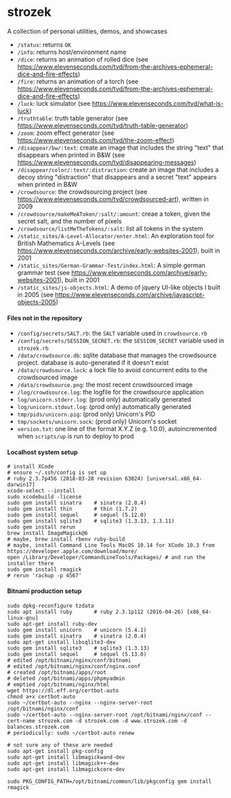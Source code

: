 strozek
=======

A collection of personal utilities, demos, and showcases

* `/status`: returns `OK`
* `/info`: returns host/environment name
* `/dice`: returns an animation of rolled dice (see https://www.elevenseconds.com/tvd/from-the-archives-ephemeral-dice-and-fire-effects)
* `/fire`: returns an animation of a torch (see https://www.elevenseconds.com/tvd/from-the-archives-ephemeral-dice-and-fire-effects)
* `/luck`: luck simulator (see https://www.elevenseconds.com/tvd/what-is-luck)
* `/truthtable`: truth table generator (see https://www.elevenseconds.com/tvd/truth-table-generator)
* `/zoom`: zoom effect generator (see https://www.elevenseconds.com/tvd/the-zoom-effect)
* `/disappear/bw/:text`: create an image that includes the string "text" that disappears when printed in B&W (see https://www.elevenseconds.com/tvd/disappearing-messages)
* `/disappear/color/:text/:distraction`: create an image that includes a decoy string "distraction" that disappears and a secret "text" appears when printed in B&W
* `/crowdsource`: the crowdsourcing project (see https://www.elevenseconds.com/tvd/crowdsourced-art), written in 2009
* `/crowdsource/makeMeAToken/:salt/:amount`: creae a token, given the secret salt, and the number of pixels
* `/crowdsource/listMeTheTokens/:salt`: list all tokens in the system
* `/static_sites/A-Level-Allocator/enter.html`: An exploration tool for British Mathematics A-Levels (see https://www.elevenseconds.com/archive/early-websites-2001), built in 2001
* `/static_sites/German-Grammar-Test/index.html`: A simple german grammar test (see https://www.elevenseconds.com/archive/early-websites-2001), built in 2001
* `/static_sites/js-objects.html`: A demo of jquery UI-like objects I built in 2005 (see https://www.elevenseconds.com/archive/javascript-objects-2005)

#### Files not in the repository

* `/config/secrets/SALT.rb`: the `SALT` variable used in `crowdsource.rb`
* `/config/secrets/SESSION_SECRET.rb`: the `SESSION_SECRET` variable used in `strozek.rb`
* `/data/crowdsource.db`: sqlite database that manages the crowdsource project. database is auto-generated if it doesn't exist
* `/data/crowdsource.lock`: a lock file to avoid concurrent edits to the crowdsourced image
* `/data/crowdsource.png`: the most recent crowdsourced image
* `/log/crowdsource.log`: the logfile for the crowdsource application
* `log/unicorn.stderr.log`: (prod only) automatically generated
* `log/unicorn.stdout.log`: (prod only) automatically generated
* `tmp/pids/unicorn.pig`: (prod only) Unicorn's PID
* `tmp/sockets/unicorn.sock`: (prod only) Unicorn's socket
* `version.txt`: one line of the format X.Y.Z (e.g. 1.0.0), autoincremented when `scripts/up` is run to deploy to prod

#### Localhost system setup
```shell
# install XCode
# ensure ~/.ssh/config is set up
# ruby 2.3.7p456 (2018-03-28 revision 63024) [universal.x86_64-darwin17]
xcode-select --install
sudo xcodebuild -license
sudo gem install sinatra	# sinatra (2.0.4)
sudo gem install thin		# thin (1.7.2)
sudo gem install sequel		# sequel (5.12.0)
sudo gem install sqlite3	# sqlite3 (1.3.13, 1.3.11)
sudo gem install rerun
brew install ImageMagick@6
# maybe, brew install rbenv ruby-build
# maybe, install Command Line Tools MacOS 10.14 for XCode 10.3 from https://developer.apple.com/download/more/
open /Library/Developer/CommandLineTools/Packages/ # and run the installer there
sudo gem install rmagick
# rerun 'rackup -p 4567'
```

#### Bitnami production setup
```shell
sudo dpkg-reconfigure tzdata
sudo apt install ruby 		# ruby 2.3.1p112 (2016-04-26) [x86_64-linux-gnu]
sudo apt-get install ruby-dev
sudo gem install unicorn	# unicorn (5.4.1)
sudo gem install sinatra	# sinatra (2.0.4)
sudo apt-get install libsqlite3-dev
sudo gem install sqlite3	# sqlite3 (1.3.13)
sudo gem install sequel		# sequel (5.13.0)
# edited /opt/bitnami/nginx/conf/bitnami
# edited /opt/bitnami/nginx/conf/nginx.conf
# created /opt/bitnami/apps/root
# deleted /opt/bitnami/apps/phpmyadmin
# emptied /opt/bitnami/nginx/html
wget https://dl.eff.org/certbot-auto
chmod a+x certbot-auto
sudo ~/certbot-auto --nginx --nginx-server-root /opt/bitnami/nginx/conf
sudo ~/certbot-auto --nginx-server-root /opt/bitnami/nginx/conf --cert-name strozek.com -d strozek.com -d www.strozek.com -d balances.strozek.com
# periodically: sudo ~/certbot-auto renew

# not sure any of these are needed
sudo apt-get install pkg-config
sudo apt-get install libmagickwand-dev
sudo apt-get install libmagick++-dev
sudo apt-get install libmagickcore-dev

sudo PKG_CONFIG_PATH=/opt/bitnami/common/lib/pkgconfig gem install rmagick
```